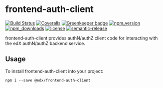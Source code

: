 # frontend-auth-client

[![Build Status](https://travis-ci.org/edx/frontend-auth-client.svg?branch=master)](https://travis-ci.org/edx/frontend-auth-client) [![Coveralls](https://img.shields.io/coveralls/edx/frontend-auth-client.svg?branch=master)](https://coveralls.io/github/edx/frontend-auth-client) [![Greenkeeper badge](https://badges.greenkeeper.io/edx/frontend-auth-client.svg)](https://greenkeeper.io/)
[![npm_version](https://img.shields.io/npm/v/@edx/frontend-auth-client.svg)](@edx/frontend-auth-client)
[![npm_downloads](https://img.shields.io/npm/dt/@edx/frontend-auth-client.svg)](@edx/frontend-auth-client)
[![license](https://img.shields.io/npm/l/@edx/frontend-auth-client.svg)](@edx/frontend-auth-client)
[![semantic-release](https://img.shields.io/badge/%20%20%F0%9F%93%A6%F0%9F%9A%80-semantic--release-e10079.svg)](https://github.com/semantic-release/semantic-release)


frontend-auth-client provides authN/authZ client code for interacting with the edX authN/authZ backend service.

## Usage

To install frontend-auth-client into your project:

```
npm i --save @edx/frontend-auth-client
```
